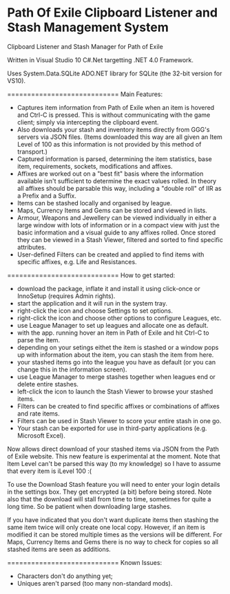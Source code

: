 Path Of Exile Clipboard Listener and Stash Management System
============================================================

Clipboard Listener and Stash Manager for Path of Exile

Written in Visual Studio 10 C#.Net targetting .NET 4.0 Framework.

Uses System.Data.SQLite ADO.NET library for SQLite (the 32-bit version for VS10).

============================
Main Features:

- Captures item information from Path of Exile when an item is hovered and Ctrl-C is pressed.  This is without communicating with the game client; simply via intercepting the clipboard event.
- Also downloads your stash and inventory items directly from GGG's servers via JSON files.  (Items downloaded this way are all given an Item Level of 100 as this information is not provided by this method of transport.)
- Captured information is parsed, determining the item statistics, base item, requirements, sockets, modifications and affixes.  
- Affixes are worked out on a "best fit" basis where the information available isn't sufficient to determine the exact values rolled.  In theory all affixes should be parsable this way, including a "double roll" of IIR as a Prefix and a Suffix.
- Items can be stashed locally and organised by league.
- Maps, Currency Items and Gems can be stored and viewed in lists.
- Armour, Weapons and Jewellery can be viewed individually in either a large window with lots of information or in a compact view with just the basic information and a visual guide to any affixes rolled.  Once stored they can be viewed in a Stash Viewer, filtered and sorted to find specific attributes.
- User-defined Filters can be created and applied to find items with specific affixes, e.g. Life and Resistances.

============================
How to get started:

- download the package, inflate it and install it using click-once or InnoSetup (requires Admin rights).
- start the application and it will run in the system tray.
- right-click the icon and choose Settings to set options.
- right-click the icon and choose other options to configure Leagues, etc.
- use League Manager to set up leagues and allocate one as default.
- with the app. running hover an item in Path of Exile and hit Ctrl-C to parse the item.
- depending on your setings eithet the item is stashed or a window pops up with information about the item, you can stash the item from here.
- your stashed items go into the league you have as default (or you can change this in the information screen).
- use League Manager to merge stashes together when leagues end or delete entire stashes.
- left-click the icon to launch the Stash Viewer to browse your stashed items.
- Filters can be created to find specific affixes or combinations of affixes and rate items.
- Filters can be used in Stash Viewer to score your entire stash in one go.
- Your stash can be exported for use in third-party applications (e.g. Microsoft Excel).

Now allows direct download of your stashed items via JSON from the Path of Exile website.  This new feature is experimental at the moment.  Note that Item Level can't be parsed this way (to my knowledge) so I have to assume that every item is iLevel 100 :(

To use the Download Stash feature you will need to enter your login details in the settings box.  They get encrypted (a bit) before being stored.  Note also that the download will stall from time to time, sometimes for quite a long time.  So be patient when downloading large stashes.

If you have indicated that you don't want duplicate items then stashing the same item twice will only create one local copy.  However, if an item is modified it can be stored multiple times as the versions will be different.  For Maps, Currency Items and Gems there is no way to check for copies so all stashed items are seen as additions.

============================
Known Issues:

- Characters don't do anything yet;
- Uniques aren't parsed (too many non-standard mods).
